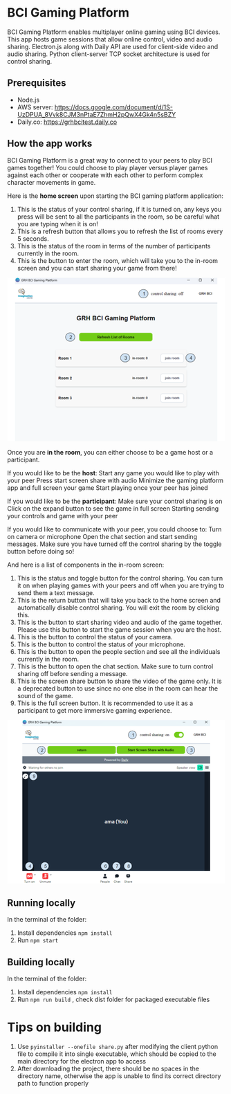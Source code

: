 # BCI Gaming Platform

BCI Gaming Platform enables multiplayer online gaming using BCI devices.
This app hosts game sessions that allow online control, video and audio sharing. Electron.js along with Daily API are used for client-side video and audio sharing. Python client-server TCP socket architecture is used for control sharing. 

## Prerequisites

- Node.js
- AWS server: https://docs.google.com/document/d/1S-UzDPUA_8Vvk8CJM3nPtaE7ZhmH2pQwX4Gk4n5sBZY
- Daily.co: https://grhbcitest.daily.co

## How the app works
BCI Gaming Platform is a great way to connect to your peers to play BCI games together! You could choose to play player versus player games against each other or cooperate with each other to perform complex character movements in game.

Here is the **home screen** upon starting the BCI gaming platform application:

1. This is the status of your control sharing, if it is turned on, any keys you press will be sent to all the participants in the room, so be careful what you are typing when it is on!
2. This is a refresh button that allows you to refresh the list of rooms every 5 seconds.
3. This is the status of the room in terms of the number of participants currently in the room.
4. This is the button to enter the room, which will take you to the in-room screen and you can start sharing your game from there!

![Image Alt Text](https://github.com/GRH-BCI/BCI_Gaming_Platform/blob/main/assets/sc1-bci.png)


Once you are **in the room**, you can either choose to be a game host or a participant. 

If you would like to be the **host**:
Start any game you would like to play with your peer
Press start screen share with audio
Minimize the gaming platform app and full screen your game
Start playing once your peer has joined

If you would like to be the **participant**:
Make sure your control sharing is on
Click on the expand button to see the game in full screen
Starting sending your controls and game with your peer

If you would like to communicate with your peer, you could choose to:
Turn on camera or microphone 
Open the chat section and start sending messages. Make sure you have turned off the control sharing by the toggle button before doing so!

And here is a list of components in the in-room screen:
1. This is the status and toggle button for the control sharing. You can turn it on when playing games with your peers and off when you are trying to send them a text message.
2. This is the return button that will take you back to the home screen and automatically disable control sharing. You will exit the room by clicking this.
3. This is the button to start sharing video and audio of the game together. Please use this button to start the game session when you are the host.
4. This is the button to control the status of your camera. 
5. This is the button to control the status of your microphone. 
6. This is the button to open the people section and see all the individuals currently in the room.
7. This is the button to open the chat section. Make sure to turn control sharing off before sending a message.
8. This is the screen share button to share the video of the game only. It is a deprecated button to use since no one else in the room can hear the sound of the game.
9. This is the full screen button. It is recommended to use it as a participant to get more immersive gaming experience.

![Image Alt Text](https://github.com/GRH-BCI/BCI_Gaming_Platform/blob/main/assets/sc2-bci.png)


## Running locally
In the terminal of the folder:
1. Install dependencies `npm install`
2. Run `npm start`

## Building locally
In the terminal of the folder:
1. Install dependencies `npm install`
2. Run `npm run build` , check dist folder for packaged executable files
# Tips on building
1. Use `pyinstaller --onefile share.py` after modifying the client python file to compile it into single executable, which should be copied to the main directory for the electron app to access
2. After downloading the project, there should be no spaces in the directory name, otherwise the app is unable to find its correct directory path to function properly


